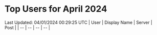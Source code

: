 # Top Users for April 2024
Last Updated: 04/01/2024 00:29:25 UTC
| User | Display Name | Server | Post |
| -- | -- | -- | -- |
